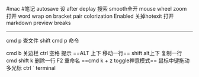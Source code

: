 #mac #笔记 
autosave 设 after deplay
搜索 smooth全开
mouse wheel zoom 打开
word wrap on
bracket pair colorization Enabled
关掉hotexit
打开markdown preview breaks

---
cmd p 查文件
shift cmd p 命令

cmd b 关边栏
ctrl 空格 提示
==ALT 上下 移动一行==
shift alt上下 复制一行
cmd shift k 删除一行
F2 重命名
==cmd k + z toggle禅意模式==
鼠标中键拖动 多光标
ctrl \` terminal

